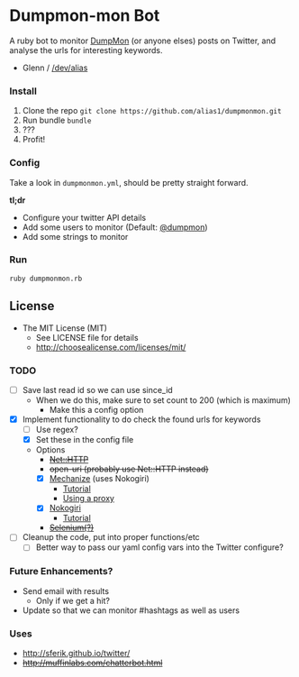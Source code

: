 # Dumpmon-mon Bot

A ruby bot to monitor [DumpMon](https://twitter.com/dumpmon) (or anyone elses) posts on Twitter, and analyse the urls for interesting keywords.

- Glenn / [/dev/alias](http://www.devalias.net/)

### Install

1. Clone the repo `git clone https://github.com/alias1/dumpmonmon.git`
2. Run bundle `bundle`
3. ???
4. Profit!

### Config

Take a look in `dumpmonmon.yml`, should be pretty straight forward.

**tl;dr**
* Configure your twitter API details
* Add some users to monitor (Default: [@dumpmon](https://twitter.com/dumpmon))
* Add some strings to monitor

### Run

```
ruby dumpmonmon.rb
```

## License

* The MIT License (MIT)
  * See LICENSE file for details
  * http://choosealicense.com/licenses/mit/

### TODO

* [ ] Save last read id so we can use since_id
  * When we do this, make sure to set count to 200 (which is maximum)
    * Make this a config option
* [x] Implement functionality to do check the found urls for keywords
  * [ ] Use regex?
  * [x] Set these in the config file
  * Options
    * ~~[Net::HTTP](http://ruby-doc.org/stdlib-2.0/libdoc/net/http/rdoc/Net/HTTP.html)~~
    * ~~open-uri (probably use Net::HTTP instead)~~
    * [x] [Mechanize](http://mechanize.rubyforge.org/) (uses Nokogiri)
      * [Tutorial](http://ruby.bastardsbook.com/chapters/mechanize/)
      * [Using a proxy](http://mechanize.rubyforge.org/EXAMPLES_rdoc.html#label-Using+a+proxy)
    * [x] [Nokogiri](http://nokogiri.org/)
      * [Tutorial](http://hunterpowers.com/data-scraping-and-more-with-ruby-nokogiri-sinatra-and-heroku/)
    * ~~[Selenium(?)](http://docs.seleniumhq.org/)~~
* [ ] Cleanup the code, put into proper functions/etc
  * [ ] Better way to pass our yaml config vars into the Twitter configure?

### Future Enhancements?

* Send email with results
  * Only if we get a hit?
* Update so that we can monitor #hashtags as well as users

### Uses

* http://sferik.github.io/twitter/
* ~~http://muffinlabs.com/chatterbot.html~~
